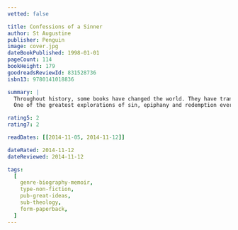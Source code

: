 ```yaml
---
vetted: false

title: Confessions of a Sinner
author: St Augustine
publisher: Penguin
image: cover.jpg
dateBookPublished: 1998-01-01
pageCount: 114
bookHeight: 179
goodreadsReviewId: 831528736
isbn13: 9780141018836

summary: |
  Throughout history, some books have changed the world. They have transformed the way we see ourselves - and each other. They have inspired debate, dissent, war and revolution. They have enlightened, outraged, provoked and comforted. They have enriched lives - and destroyed them. Now Penguin brings you the works of the great thinkers, pioneers, radicals and visionaries whose ideas shook civilization, and helped make us who we are.
  One of the greatest explorations of sin, epiphany and redemption ever written, the Confessions of Saint Augustine continue to shape our ideas with their passionate declaration of the life-changing power of faith.

rating5: 2
rating7: 2

readDates: [[2014-11-05, 2014-11-12]]

dateRated: 2014-11-12
dateReviewed: 2014-11-12

tags:
  [
    genre-biography-memoir,
    type-non-fiction,
    pub-great-ideas,
    sub-theology,
    form-paperback,
  ]
---
```

